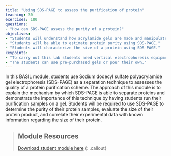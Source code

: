 ```yaml
---
title: "Using SDS-PAGE to assess the purification of protein"
teaching: 30
exercises: 180
questions:
- "How can SDS-PAGE assess the purity of a protein?"
objectives:
- "Students will understand how acrylamide gels are made and manipulated."
- "Students will be able to estimate protein purity using SDS-PAGE."
- "Students will characterize the size of a protein using SDS-PAGE."
keypoints:
- "To carry out this lab students need vertical electrophoresis equipment."
- "The students can use pre-purchased gels or pour their own."
---
```

In this BASIL module, students use Sodium dodecyl sulfate polyacrylamide gel electrophoresis (SDS-PAGE) as a separation technique to assesses the quality of a protein purification scheme. The approach of this module is to explain the mechanism by which SDS-PAGE is able to separate proteins and demonstrate the importance of this technique by having students run their purification samples on a gel. Students will be required to use SDS-PAGE to determine the purity of their protein samples, evaluate the size of their protein product, and correlate their experimental data with known information regarding the size of their protein.

> ## Module Resources
>[Download student module here](https://docs.google.com/document/d/e/2PACX-1vT3ZoGIulpgjSD59_yCX2X0gdF7lfy1OeREeP-DAkBD2Lpl-KZQZKjQXsvkTEwVCLT_Kw7tzvQpxyQQ/pub)
{: .callout}
